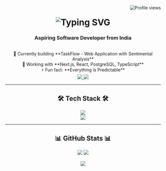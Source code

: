 <img align="right" src="https://visitor-badge.laobi.icu/badge?page_id=AayusBhat26&left_color=blue&right_color=green" alt="Profile views"/>

<h1 align="center">
  <img src="https://readme-typing-svg.demolab.com?font=Righteous&size=35&duration=4000&color=1E90FF&center=true&vCenter=true&width=500&lines=Hi+There!+👋;I'm+Aayush+Kumar+Bhat!" alt="Typing SVG" />
</h1>

<h3 align="center">Aspiring Software Developer from India</h3>

<br/>

<div align="center"> 
  🔭 Currently building **TaskFlow - Web Application with Sentimental Analysis**<br>
  🌱 Working with **Next.js, React, PostgreSQL, TypeScript**<br>
  ⚡ Fun fact: **Everything is Predictable**
</div>

<div align="center"> 
  <a href="mailto:naayush448@gmail.com">
    <img src="https://img.shields.io/badge/Gmail-D14836?style=for-the-badge&logo=gmail&logoColor=white" />
  </a>
  <a href="https://www.linkedin.com/in/aayush-kumar-bhat-/" target="_blank">
    <img src="https://img.shields.io/badge/LinkedIn-0077B5?style=for-the-badge&logo=linkedin&logoColor=white" />
  </a>
</div>

<hr/>

<h2 align="center">🛠️ Tech Stack 🛠️</h2>
<div align="center">
  <img src="https://skillicons.dev/icons?i=react,nextjs,nodejs,ts,js,html,css,tailwind,mui,express,firebase,mongodb,mysql,postgres" />
  <br>
  <img src="https://skillicons.dev/icons?i=python,java,c,cpp,git,github,vscode,figma" />
</div>

<hr/>

<h2 align="center">📊 GitHub Stats 📊</h2>
<div align="center">
  <img src="https://github-readme-stats.vercel.app/api?username=AayusBhat26&show_icons=true&theme=tokyonight&border_radius=10&hide_border=true" />
  <img src="https://github-readme-streak-stats.herokuapp.com/?user=AayusBhat26&theme=tokyonight&hide_border=true&border_radius=10" />
  <br><br>
  <img src="https://github-readme-stats.vercel.app/api/top-langs/?username=AayusBhat26&layout=compact&theme=tokyonight&border_radius=10&hide_border=true&langs_count=8&exclude_repo=github-readme-stats" />
</div>